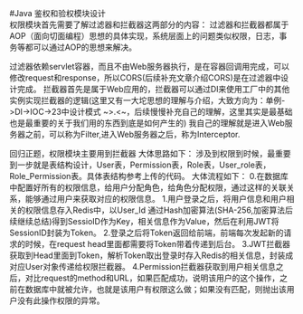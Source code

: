 #Java 鉴权和验权模块设计
<br />
权限模块首先需要了解过滤器和拦截器这两部分的内容：
过滤器和拦截器都属于AOP（面向切面编程）思想的具体实现，系统层面上的问题类似权限，日志，事务等都可以通过AOP的思想来解决。

过滤器依赖servlet容器，而且不由Web服务器执行，是在容器回调用完成，可以修改request和response，所以CORS(后续补充文章介绍CORS)是在过滤器中设计完成。
拦截器首先是属于Web应用的，拦截器可以通过DI来使用工厂中的其他实例实现拦截器的逻辑(这里又有一大坨思想的理解与介绍，大致方向为：单例->DI->IOC->23中设计模式 ~>.<~，后续慢慢补充自己的理解，这里其实是最基础也是最重要的关于我们用的东西到底是如何产生的)
我自己的理解就是进入Web服务器之前，可以称为Filter,进入Web服务器之后，称为Interceptor.

回归正题，权限模块主要用到拦截器
大体思路如下：
  涉及到权限到时候，最重要到一步就是表结构设计，User表，Permission表，Role表，User_role表，Role_Permission表。具体表结构参考上传的代码。
大体流程如下：
  0.在数据库中配置好所有的权限信息，给用户分配角色，给角色分配权限，通过这样的关联关系，能够通过用户来获取对应的权限信息。
  1.用户登录之后，将用户信息和用户相关的权限信息存入Redis中，以User_Id 通过Hash加密算法(SHA-256,加密算法后续继续总结)得到SessioID作为Key，相关信息作为Value，然后在利用JWT将SessionID封装为Token。
  2.登录之后将Token返回给前端，前端每次发起新的请求的时候，在request head里面都需要将Token带着传递到后台。
  3.JWT拦截器获取到Head里面到Token，解析Token取出登录时存入Redis的相关信息，封装成对应User对象传递给权限拦截器。
  4.Permission拦截器获取到用户相关信息之后，对比request的method和URL，如果匹配成功，说明该用户的这个操作，之前在数据库中就被允许，也就是该用户有权限这么做；如果没有匹配，则抛出该用户没有此操作权限的异常。
